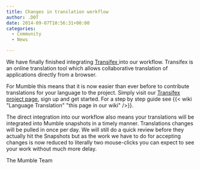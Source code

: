 ```yaml
---
title: Changes in translation workflow
author: .D0T
date: 2014-09-07T10:56:31+00:00
categories:
  - Community
  - News

---
```

We have finally finished integrating <a href="https://www.transifex.com/" target="_blank">Transifex </a>into our workflow. Transifex is an online translation tool which allows collaborative translation of applications directly from a browser.

For Mumble this means that it is now easier than ever before to contribute translations for your language to the project. Simply visit our <a href="https://www.transifex.com/projects/p/mumble/" target="_blank">Transifex project page</a>, sign up and get started. For a step by step guide see {{< wiki "Language Translation" "this page in our wiki" />}}.

<!--more-->The direct integration into our workflow also means your translations will be integrated into Mumble snapshots in a timely manner. Translations changes will be pulled in once per day. We will still do a quick review before they actually hit the Snapshots but as the work we have to do for accepting changes is now reduced to literally two mouse-clicks you can expect to see your work without much more delay.

The Mumble Team
